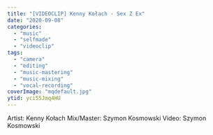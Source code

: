```yaml
---
title: "[VIDEOCLIP] Kenny Kołach - Sex Z Ex"
date: "2020-09-08"
categories:
  - "music"
  - "selfmade"
  - "videoclip"
tags:
  - "camera"
  - "editing"
  - "music-mastering"
  - "music-mixing"
  - "vocal-recording"
coverImage: "mqdefault.jpg"
ytid: yci55Jmq4HU
---
```


Artist: Kenny Kołach
Mix/Master: Szymon Kosmowski
Video: Szymon Kosmowski
